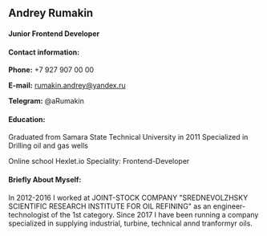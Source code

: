 ## Andrey Rumakin

#### Junior Frontend Developer

#### Contact information:

**Phone:** +7 927 907 00 00

**E-mail:** rumakin.andrey@yandex.ru

**Telegram:** @aRumakin

#### Education:

Graduated from Samara State Technical University in 2011
Specialized in Drilling oil and gas wells

Online school Hexlet.io 
Speciality: Frontend-Developer

#### Briefly About Myself:

In 2012-2016 I worked at JOINT-STOCK
COMPANY "SREDNEVOLZHSKY SCIENTIFIC RESEARCH INSTITUTE FOR
OIL REFINING" as an engineer-technologist of the 1st category.
Since 2017 I have been running a company specialized in supplying industrial, turbine, technical annd tranformуr oils. 

